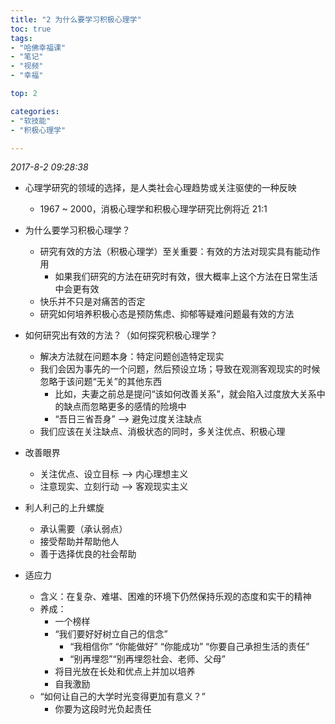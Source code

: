 ```yaml
---
title: "2 为什么要学习积极心理学"
toc: true
tags: 
- "哈佛幸福课" 
- "笔记" 
- "视频" 
- "幸福" 

top: 2

categories:
- "软技能"
- "积极心理学"

---
```




*2017-8-2 09:28:38*

- 心理学研究的领域的选择，是人类社会心理趋势或关注驱使的一种反映
  - 1967 ~ 2000，消极心理学和积极心理学研究比例将近 21:1 
- 为什么要学习积极心理学？
  - 研究有效的方法（积极心理学）至关重要：有效的方法对现实具有能动作用
    - 如果我们研究的方法在研究时有效，很大概率上这个方法在日常生活中会更有效
  - 快乐并不只是对痛苦的否定
  - 研究如何培养积极心态是预防焦虑、抑郁等疑难问题最有效的方法


- 如何研究出有效的方法？（如何探究积极心理学？
  - 解决方法就在问题本身：特定问题创造特定现实
  - 我们会因为事先的一个问题，然后预设立场；导致在观测客观现实的时候忽略于该问题“无关”的其他东西
    - 比如，夫妻之前总是提问“该如何改善关系”，就会陷入过度放大关系中的缺点而忽略更多的感情的险境中
    - “吾日三省吾身” --> 避免过度关注缺点
  - 我们应该在关注缺点、消极状态的同时，多关注优点、积极心理
- 改善眼界
  - 关注优点、设立目标 --> 内心理想主义
  - 注意现实、立刻行动 --> 客观现实主义
- 利人利己的上升螺旋
  - 承认需要（承认弱点）
  - 接受帮助并帮助他人
  - 善于选择优良的社会帮助
- 适应力
  - 含义：在复杂、难堪、困难的环境下仍然保持乐观的态度和实干的精神
  - 养成：
    - 一个榜样
    - “我们要好好树立自己的信念”
      - “我相信你” “你能做好” “你能成功” “你要自己承担生活的责任”
      - “别再埋怨”“别再埋怨社会、老师、父母”
    - 将目光放在长处和优点上并加以培养
    - 自我激励
  - “如何让自己的大学时光变得更加有意义？”
    - 你要为这段时光负起责任